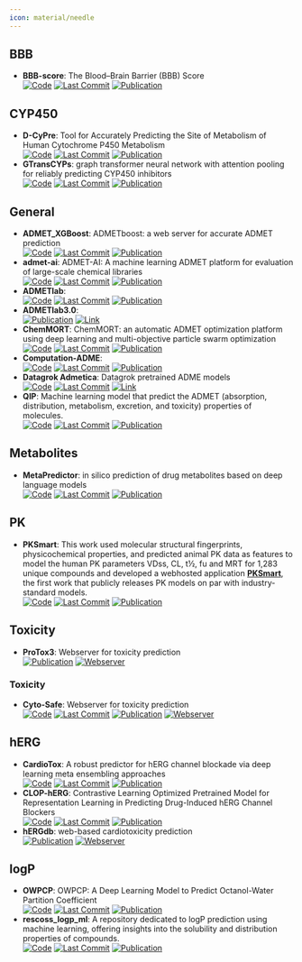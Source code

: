 ```yaml
---
icon: material/needle
---
```



## **BBB**
- **BBB-score**: The Blood–Brain Barrier (BBB) Score  
		[![Code](https://img.shields.io/github/stars/gkxiao/BBB-score?style=for-the-badge&logo=github)](https://github.com/gkxiao/BBB-score) [![Last Commit](https://img.shields.io/github/last-commit/gkxiao/BBB-score?style=for-the-badge&logo=github)](https://github.com/gkxiao/BBB-score) [![Publication](https://img.shields.io/badge/Publication-Citations:203-blue?style=for-the-badge&logo=bookstack)](https://doi.org/10.1021/acs.jmedchem.9b01220) 

## **CYP450**
- **D-CyPre**: Tool for Accurately Predicting the Site of Metabolism of Human Cytochrome P450 Metabolism  
		[![Code](https://img.shields.io/github/stars/67520/D-CyPre?style=for-the-badge&logo=github)](https://github.com/67520/D-CyPre) [![Last Commit](https://img.shields.io/github/last-commit/67520/D-CyPre?style=for-the-badge&logo=github)](https://github.com/67520/D-CyPre) [![Publication](https://img.shields.io/badge/Publication-Citations:22-blue?style=for-the-badge&logo=bookstack)](https://doi.org/10.1021/acs.jcim.1c00144) 
- **GTransCYPs**: graph transformer neural network with attention pooling for reliably predicting CYP450 inhibitors  
		[![Code](https://img.shields.io/github/stars/zonwoo/GTransCYPs?style=for-the-badge&logo=github)](https://github.com/zonwoo/GTransCYPs) [![Last Commit](https://img.shields.io/github/last-commit/zonwoo/GTransCYPs?style=for-the-badge&logo=github)](https://github.com/zonwoo/GTransCYPs) [![Publication](https://img.shields.io/badge/Publication-Citations:0-blue?style=for-the-badge&logo=bookstack)](https://doi.org/10.1186/s13321-024-00915-z) 

## **General**
- **ADMET_XGBoost**: ADMETboost: a web server for accurate ADMET prediction  
		[![Code](https://img.shields.io/github/stars/smu-tao-group/ADMET_XGBoost?style=for-the-badge&logo=github)](https://github.com/smu-tao-group/ADMET_XGBoost) [![Last Commit](https://img.shields.io/github/last-commit/smu-tao-group/ADMET_XGBoost?style=for-the-badge&logo=github)](https://github.com/smu-tao-group/ADMET_XGBoost) [![Publication](https://img.shields.io/badge/Publication-Citations:37-blue?style=for-the-badge&logo=bookstack)](https://doi.org/10.1007/s00894-022-05373-8) 
- **admet-ai**: ADMET-AI: A machine learning ADMET platform for evaluation of large-scale chemical libraries  
		[![Code](https://img.shields.io/github/stars/swansonk14/admet_ai?style=for-the-badge&logo=github)](https://github.com/swansonk14/admet_ai) [![Last Commit](https://img.shields.io/github/last-commit/swansonk14/admet_ai?style=for-the-badge&logo=github)](https://github.com/swansonk14/admet_ai) [![Publication](https://img.shields.io/badge/Publication-Citations:15-blue?style=for-the-badge&logo=bookstack)](https://doi.org/10.1093/bioinformatics/btae416) 
- **ADMETlab**:   
		[![Code](https://img.shields.io/github/stars/ifyoungnet/ADMETlab?style=for-the-badge&logo=github)](https://github.com/ifyoungnet/ADMETlab) [![Last Commit](https://img.shields.io/github/last-commit/ifyoungnet/ADMETlab?style=for-the-badge&logo=github)](https://github.com/ifyoungnet/ADMETlab) [![Publication](https://img.shields.io/badge/Publication-Citations:71-blue?style=for-the-badge&logo=bookstack)](https://doi.org/10.1093/nar/gkae236) 
- **ADMETlab3.0**:   
	[![Publication](https://img.shields.io/badge/Publication-Citations:71-blue?style=for-the-badge&logo=bookstack)](https://doi.org/10.1093/nar/gkae236) [![Link](https://img.shields.io/badge/Link-online-brightgreen?style=for-the-badge&logo=cachet&logoColor=65FF8F)](https://admetlab3.scbdd.com) 
- **ChemMORT**: ChemMORT: an automatic ADMET optimization platform using deep learning and multi-objective particle swarm optimization  
		[![Code](https://img.shields.io/github/stars/leelasd/ChemMORT?style=for-the-badge&logo=github)](https://github.com/leelasd/ChemMORT) [![Last Commit](https://img.shields.io/github/last-commit/leelasd/ChemMORT?style=for-the-badge&logo=github)](https://github.com/leelasd/ChemMORT) [![Publication](https://img.shields.io/badge/Publication-Citations:3-blue?style=for-the-badge&logo=bookstack)](https://doi.org/10.1093/bib/bbae008) 
- **Computation-ADME**:   
		[![Code](https://img.shields.io/github/stars/molecularinformatics/Computational-ADME?style=for-the-badge&logo=github)](https://github.com/molecularinformatics/Computational-ADME) [![Last Commit](https://img.shields.io/github/last-commit/molecularinformatics/Computational-ADME?style=for-the-badge&logo=github)](https://github.com/molecularinformatics/Computational-ADME) [![Publication](https://img.shields.io/badge/Publication-Citations:21-blue?style=for-the-badge&logo=bookstack)](https://doi.org/10.1021/acs.jcim.3c00160) 
- **Datagrok Admetica**: Datagrok pretrained ADME models  
		[![Code](https://img.shields.io/github/stars/datagrok-ai/admetica?style=for-the-badge&logo=github)](https://github.com/datagrok-ai/admetica) [![Last Commit](https://img.shields.io/github/last-commit/datagrok-ai/admetica?style=for-the-badge&logo=github)](https://github.com/datagrok-ai/admetica) [![Link](https://img.shields.io/badge/Link-online-brightgreen?style=for-the-badge&logo=cachet&logoColor=65FF8F)](https://public.datagrok.ai/browse/admetica.admeticaapp) 
- **QIP**: Machine learning model that predict the ADMET (absorption, distribution, metabolism, excretion, and toxicity) properties of molecules.  
		[![Code](https://img.shields.io/github/stars/standigm/qip?style=for-the-badge&logo=github)](https://github.com/standigm/qip) [![Last Commit](https://img.shields.io/github/last-commit/standigm/qip?style=for-the-badge&logo=github)](https://github.com/standigm/qip) [![Publication](https://img.shields.io/badge/Publication-Citations:0-blue?style=for-the-badge&logo=bookstack)](https://doi.org/10.1021/acs.jcim.4c00772) 

## **Metabolites**
- **MetaPredictor**: in silico prediction of drug metabolites based on deep language models  
		[![Code](https://img.shields.io/github/stars/zhukeyun/Meta-Predictor?style=for-the-badge&logo=github)](https://github.com/zhukeyun/Meta-Predictor) [![Last Commit](https://img.shields.io/github/last-commit/zhukeyun/Meta-Predictor?style=for-the-badge&logo=github)](https://github.com/zhukeyun/Meta-Predictor) [![Publication](https://img.shields.io/badge/Publication-Citations:0-blue?style=for-the-badge&logo=bookstack)](https://doi.org/10.1093/bib/bbae374) 

## **PK**
- **PKSmart**: This work used molecular structural fingerprints, physicochemical properties, and predicted animal PK data as features to model the human PK parameters VDss, CL, t½, fu and MRT for 1,283 unique compounds and developed a webhosted application **[PKSmart](https://pk-predictor.serve.scilifelab.se/)**, the first work that publicly releases PK models on par with industry-standard models.  
		[![Code](https://img.shields.io/github/stars/srijitseal/PKSmart?style=for-the-badge&logo=github)](https://github.com/srijitseal/PKSmart) [![Last Commit](https://img.shields.io/github/last-commit/srijitseal/PKSmart?style=for-the-badge&logo=github)](https://github.com/srijitseal/PKSmart) [![Publication](https://img.shields.io/badge/Publication-Citations:7-blue?style=for-the-badge&logo=bookstack)](https://doi.org/10.1101/2024.02.02.578658) 

## **Toxicity**
- **ProTox3**: Webserver for toxicity prediction  
	[![Publication](https://img.shields.io/badge/Publication-Citations:95-blue?style=for-the-badge&logo=bookstack)](https://doi.org/10.1093/nar/gkae303) [![Webserver](https://img.shields.io/badge/Webserver-online-brightgreen?style=for-the-badge&logo=cachet&logoColor=65FF8F)](https://tox.charite.de/protox3/) 
### **Toxicity**
- **Cyto-Safe**: Webserver for toxicity prediction  
		[![Code](https://img.shields.io/github/stars/LabMolUFG/cytosafe?style=for-the-badge&logo=github)](https://github.com/LabMolUFG/cytosafe) [![Last Commit](https://img.shields.io/github/last-commit/LabMolUFG/cytosafe?style=for-the-badge&logo=github)](https://github.com/LabMolUFG/cytosafe) [![Publication](https://img.shields.io/badge/Publication-Citations:0-blue?style=for-the-badge&logo=bookstack)](https://doi.org/10.1021/acs.jcim.4c01811) [![Webserver](https://img.shields.io/badge/Webserver-online-brightgreen?style=for-the-badge&logo=cachet&logoColor=65FF8F)](http://insightai.labmol.com.br/) 

## **hERG**
- **CardioTox**: A robust predictor for hERG channel blockade via deep learning meta ensembling approaches  
		[![Code](https://img.shields.io/github/stars/Abdulk084/CardioTox?style=for-the-badge&logo=github)](https://github.com/Abdulk084/CardioTox) [![Last Commit](https://img.shields.io/github/last-commit/Abdulk084/CardioTox?style=for-the-badge&logo=github)](https://github.com/Abdulk084/CardioTox) [![Publication](https://img.shields.io/badge/Publication-Citations:29-blue?style=for-the-badge&logo=bookstack)](https://doi.org/10.1186/s13321-021-00541-z) 
- **CLOP-hERG**: Contrastive Learning Optimized Pretrained Model for Representation Learning in Predicting Drug-Induced hERG Channel Blockers  
		[![Code](https://img.shields.io/github/stars/heshida01/CLOP-hERG?style=for-the-badge&logo=github)](https://github.com/heshida01/CLOP-hERG/blob/main/README.md) [![Last Commit](https://img.shields.io/github/last-commit/heshida01/CLOP-hERG?style=for-the-badge&logo=github)](https://github.com/heshida01/CLOP-hERG/blob/main/README.md) [![Publication](https://img.shields.io/badge/Publication-Citations:0-blue?style=for-the-badge&logo=bookstack)](https://doi.org/10.47852/bonviewMEDIN42022049) 
- **hERGdb**: web-based cardiotoxicity prediction  
	[![Publication](https://img.shields.io/badge/Publication-Citations:46-blue?style=for-the-badge&logo=bookstack)](https://doi.org/10.1371/journal.pone.0199348) [![Webserver](https://img.shields.io/badge/Webserver-online-brightgreen?style=for-the-badge&logo=cachet&logoColor=65FF8F)](https://drugdesign.riken.jp/hERGdb/) 

## **logP**
- **OWPCP**: OWPCP: A Deep Learning Model to Predict Octanol-Water Partition Coefficient  
		[![Code](https://img.shields.io/github/stars/jmohammadmaleki/OWPCP?style=for-the-badge&logo=github)](https://github.com/jmohammadmaleki/OWPCP.git) [![Last Commit](https://img.shields.io/github/last-commit/jmohammadmaleki/OWPCP?style=for-the-badge&logo=github)](https://github.com/jmohammadmaleki/OWPCP.git) [![Publication](https://img.shields.io/badge/Publication-Citations:0-blue?style=for-the-badge&logo=bookstack)](https://doi.org/10.48550/arXiv.2410.18118) 
- **rescoss_logp_ml**: A repository dedicated to logP prediction using machine learning, offering insights into the solubility and distribution properties of compounds.  
		[![Code](https://img.shields.io/github/stars/cisert/rescoss_logp_ml?style=for-the-badge&logo=github)](https://github.com/cisert/rescoss_logp_ml) [![Last Commit](https://img.shields.io/github/last-commit/cisert/rescoss_logp_ml?style=for-the-badge&logo=github)](https://github.com/cisert/rescoss_logp_ml) [![Publication](https://img.shields.io/badge/Publication-Citations:25-blue?style=for-the-badge&logo=bookstack)](https://doi.org/10.1021/acsomega.2c05607) 
